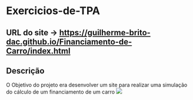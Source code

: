 # Exercicios-de-TPA

## URL do site -> https://guilherme-brito-dac.github.io/Financiamento-de-Carro/index.html

## Descrição
O Objetivo do projeto era desenvolver um site para realizar uma simulação do cálculo de um financiamento de um carro
<img src="https://i.imgur.com/NwP3i1A.png" />
